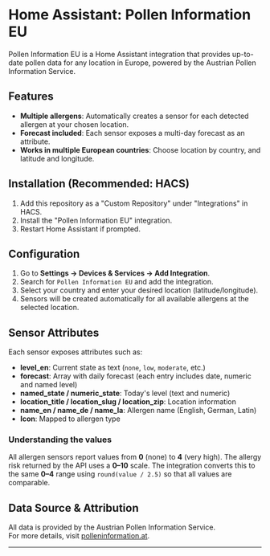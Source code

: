 # Home Assistant: Pollen Information EU

Pollen Information EU is a Home Assistant integration that provides up-to-date pollen data for any location in Europe, powered by the Austrian Pollen Information Service.

## Features

- **Multiple allergens**: Automatically creates a sensor for each detected allergen at your chosen location.
- **Forecast included**: Each sensor exposes a multi-day forecast as an attribute.
- **Works in multiple European countries**: Choose location by country, and latitude and longitude.

## Installation (Recommended: HACS)

1. Add this repository as a "Custom Repository" under "Integrations" in HACS.
2. Install the "Pollen Information EU" integration.
3. Restart Home Assistant if prompted.

## Configuration

1. Go to **Settings → Devices & Services → Add Integration**.
2. Search for `Pollen Information EU` and add the integration.
3. Select your country and enter your desired location (latitude/longitude).
4. Sensors will be created automatically for all available allergens at the selected location.

## Sensor Attributes

Each sensor exposes attributes such as:

- **level_en**: Current state as text (`none`, `low`, `moderate`, etc.)
- **forecast**: Array with daily forecast (each entry includes date, numeric and named level)
- **named_state / numeric_state**: Today's level (text and numeric)
- **location_title / location_slug / location_zip**: Location information
- **name_en / name_de / name_la**: Allergen name (English, German, Latin)
- **Icon**: Mapped to allergen type

### Understanding the values

All allergen sensors report values from **0** (none) to **4** (very high).
The allergy risk returned by the API uses a **0–10** scale. The integration
converts this to the same **0–4** range using `round(value / 2.5)` so that
all values are comparable.

## Data Source & Attribution

All data is provided by the Austrian Pollen Information Service.  
For more details, visit [polleninformation.at](https://www.polleninformation.at/).

---
